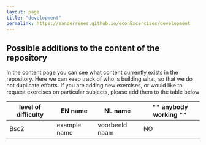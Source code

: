 ```yaml
---
layout: page
title: "development"
permalink: https://sanderrenes.github.io/econExcercises/development
---
```


## Possible additions to the content of the repository ## 
In the content page you can see what content currently exists in the repository.
Here we can keep track of who is building what, so that we do not duplicate efforts.
If you are adding new exercises, or would like to request exercises on particular subjects, please add them to the table below

| **level of difficulty**| **EN name**                                         | **NL name**                                         |  ** anybody working **|
| -----                   | --------------------------------------------------- | ---------------------------------------------------|--------- |
| Bsc2                   | example name  | voorbeeld naam | NO |
